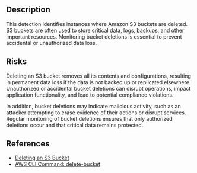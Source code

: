 ## Description

This detection identifies instances where Amazon S3 buckets are deleted. S3 buckets are often used to store critical data, logs, backups, and other important resources. Monitoring bucket deletions is essential to prevent accidental or unauthorized data loss.

## Risks

Deleting an S3 bucket removes all its contents and configurations, resulting in permanent data loss if the data is not backed up or replicated elsewhere. Unauthorized or accidental bucket deletions can disrupt operations, impact application functionality, and lead to potential compliance violations.

In addition, bucket deletions may indicate malicious activity, such as an attacker attempting to erase evidence of their actions or disrupt services. Regular monitoring of bucket deletions ensures that only authorized deletions occur and that critical data remains protected.

## References

- [Deleting an S3 Bucket](https://docs.aws.amazon.com/AmazonS3/latest/userguide/delete-bucket.html)
- [AWS CLI Command: delete-bucket](https://docs.aws.amazon.com/cli/latest/reference/s3api/delete-bucket.html)
